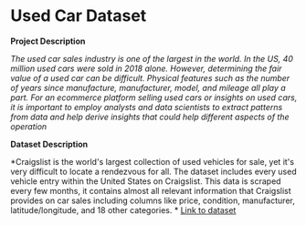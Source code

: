 # Used Car Dataset

**Project Description**

*The used car sales industry is one of the largest in the world. In the US,  40 million used cars were sold in 2018 alone. However, determining the fair value of a used car can be difficult. Physical features such as the number of years since manufacture, manufacturer, model, and mileage all play a part. For an ecommerce platform selling used cars or insights on used cars, it is important to employ analysts and data scientists to extract patterns from data and help derive insights that could help different aspects of the operation*

**Dataset Description**

*Craigslist is the world's largest collection of used vehicles for sale, yet it's very difficult to locate a rendezvous for all. The dataset includes every used vehicle entry within the United States on Craigslist. This data is scraped every few months, it contains almost all relevant information that Craigslist provides on car sales including columns like price, condition, manufacturer, latitude/longitude, and 18 other categories. 
*
[Link to dataset](https://www.kaggle.com/austinreese/craigslist-carstrucks-data)




